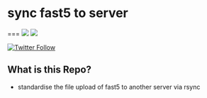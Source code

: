 # sync fast5 to server
===
![](https://img.shields.io/badge/bash-brightgreen)
![](https://img.shields.io/badge/licence-GPL--3.0-lightgrey.svg)

[![Twitter Follow](https://img.shields.io/twitter/follow/gcloudChris.svg?style=social)](https://twitter.com/gcloudChris) 



## What is this Repo?

* standardise the file upload of fast5 to another server via rsync
